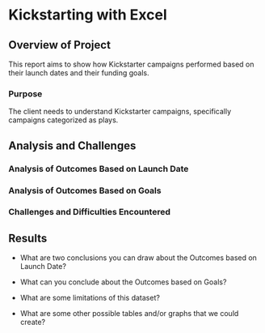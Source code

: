 # Kickstarting with Excel

## Overview of Project
This report aims to show how Kickstarter campaigns performed based on their launch dates and their funding goals. 
### Purpose
The client needs to understand Kickstarter campaigns, specifically campaigns categorized as plays. 
## Analysis and Challenges

### Analysis of Outcomes Based on Launch Date

### Analysis of Outcomes Based on Goals

### Challenges and Difficulties Encountered

## Results

- What are two conclusions you can draw about the Outcomes based on Launch Date?

- What can you conclude about the Outcomes based on Goals?

- What are some limitations of this dataset?

- What are some other possible tables and/or graphs that we could create?

